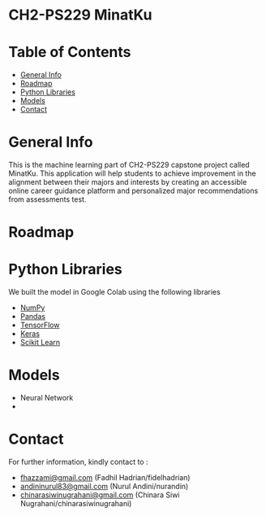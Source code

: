 # CH2-PS229 MinatKu

# Table of Contents
* [General Info](#general-info)
* [Roadmap](#roadmap)
* [Python Libraries](#python-libraries)
* [Models](#models)
* [Contact](#contact)

# General Info
This is the machine learning part of CH2-PS229 capstone project called MinatKu. This application will help students to achieve improvement in the alignment between their majors and interests by creating an accessible online career guidance platform and personalized major recommendations from assessments test.

# Roadmap

# Python Libraries
We built the model in Google Colab using the following libraries
* [NumPy](https://numpy.org/)
* [Pandas](https://pandas.pydata.org/)
* [TensorFlow](https://www.tensorflow.org/)
* [Keras](https://keras.io/)
* [Scikit Learn](https://scikit-learn.org/stable/)

# Models
* Neural Network
* 

# Contact
For further information, kindly contact to :
- fhazzami@gmail.com (Fadhil Hadrian/fidelhadrian)
- andininurul83@gmail.com (Nurul Andini/nurandin)
- chinarasiwinugrahani@gmail.com (Chinara Siwi Nugrahani/chinarasiwinugrahani)

